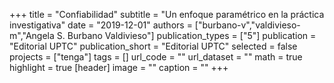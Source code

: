 +++
title = "Confiabilidad"
subtitle = "Un enfoque paramétrico en la práctica investigativa"
date = "2019-12-01"
authors = ["burbano-v","valdivieso-m","Angela S. Burbano Valdivieso"]
publication_types = ["5"]
publication = "Editorial UPTC"
publication_short = "Editorial UPTC"
selected = false
projects = ["tenga"]
tags = []
url_code = ""
url_dataset = ""
math = true
highlight = true
[header]
image = ""
caption = ""
+++

